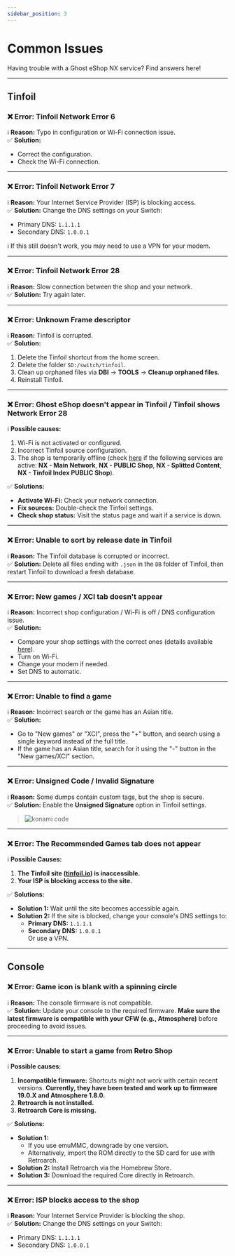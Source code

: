 ```yaml
---
sidebar_position: 3
---
```


# Common Issues
Having trouble with a Ghost eShop NX service? Find answers here!

---

## Tinfoil

### ❌ Error: Tinfoil Network Error 6
ℹ️ **Reason:** Typo in configuration or Wi-Fi connection issue.  
✅ **Solution:**  
- Correct the configuration.  
- Check the Wi-Fi connection.

---

### ❌ Error: Tinfoil Network Error 7
ℹ️ **Reason:** Your Internet Service Provider (ISP) is blocking access.  
✅ **Solution:** Change the DNS settings on your Switch:  
- Primary DNS: `1.1.1.1`  
- Secondary DNS: `1.0.0.1`

ℹ️ If this still doesn't work, you may need to use a VPN for your modem.

---

### ❌ Error: Tinfoil Network Error 28
ℹ️ **Reason:** Slow connection between the shop and your network.  
✅ **Solution:** Try again later.

---

### ❌ Error: Unknown Frame descriptor
ℹ️ **Reason:** Tinfoil is corrupted.  
✅ **Solution:**  
1. Delete the Tinfoil shortcut from the home screen.  
2. Delete the folder `SD:/switch/tinfoil`.  
3. Clean up orphaned files via **DBI** -> **TOOLS** -> **Cleanup orphaned files**.  
4. Reinstall Tinfoil.

---

### ❌ Error: Ghost eShop doesn't appear in Tinfoil / Tinfoil shows Network Error 28

ℹ️ **Possible causes:**  
1. Wi-Fi is not activated or configured.  
2. Incorrect Tinfoil source configuration.  
3. The shop is temporarily offline (check [here](https://status.ghostland.at/) if the following services are active: **NX - Main Network**, **NX - PUBLIC Shop**, **NX - Splitted Content**, **NX - Tinfoil Index PUBLIC Shop**).  

✅ **Solutions:**  
- **Activate Wi-Fi:** Check your network connection.  
- **Fix sources:** Double-check the Tinfoil settings.  
- **Check shop status:** Visit the status page and wait if a service is down.  

---

### ❌ Error: Unable to sort by release date in Tinfoil

ℹ️ **Reason:** The Tinfoil database is corrupted or incorrect.  
✅ **Solution:** Delete all files ending with `.json` in the `DB` folder of Tinfoil, then restart Tinfoil to download a fresh database.

---

### ❌ Error: New games / XCI tab doesn't appear
ℹ️ **Reason:** Incorrect shop configuration / Wi-Fi is off / DNS configuration issue.  
✅ **Solution:**  
- Compare your shop settings with the correct ones (details available [here](https://nx.ghostland.at)).  
- Turn on Wi-Fi.  
- Change your modem if needed.  
- Set DNS to automatic.

---

### ❌ Error: Unable to find a game
ℹ️ **Reason:** Incorrect search or the game has an Asian title.  
✅ **Solution:**  
- Go to "New games" or "XCI", press the "+" button, and search using a single keyword instead of the full title.  
- If the game has an Asian title, search for it using the "-" button in the "New games/XCI" section.

---

### ❌ Error: Unsigned Code / Invalid Signature
ℹ️ **Reason:** Some dumps contain custom tags, but the shop is secure.  
✅ **Solution:** Enable the **Unsigned Signature** option in Tinfoil settings.  

> ![konami code](/img/nx/konami.jpg)

---

### ❌ Error: The Recommended Games tab does not appear

ℹ️ **Possible Causes:**  
1. **The Tinfoil site ([tinfoil.io](https://tinfoil.io)) is inaccessible.**  
2. **Your ISP is blocking access to the site.**

✅ **Solutions:**  
- **Solution 1:** Wait until the site becomes accessible again.  
- **Solution 2:** If the site is blocked, change your console's DNS settings to:  
  - **Primary DNS:** `1.1.1.1`  
  - **Secondary DNS:** `1.0.0.1`  
  Or use a VPN.

---

## Console

### ❌ Error: Game icon is blank with a spinning circle

ℹ️ **Reason:** The console firmware is not compatible.  
✅ **Solution:** Update your console to the required firmware. **Make sure the latest firmware is compatible with your CFW (e.g., Atmosphere)** before proceeding to avoid issues.

---

### ❌ Error: Unable to start a game from Retro Shop

ℹ️ **Possible causes:**  
1. **Incompatible firmware:** Shortcuts might not work with certain recent versions. **Currently, they have been tested and work up to firmware 19.0.X and Atmosphere 1.8.0.**  
2. **Retroarch is not installed.**  
3. **Retroarch Core is missing.**

✅ **Solutions:**  
- **Solution 1:**  
  - If you use emuMMC, downgrade by one version.  
  - Alternatively, import the ROM directly to the SD card for use with Retroarch.  
- **Solution 2:** Install Retroarch via the Homebrew Store.  
- **Solution 3:** Download the required Core directly in Retroarch.

---

### ❌ Error: ISP blocks access to the shop
ℹ️ **Reason:** Your Internet Service Provider is blocking the shop.  
✅ **Solution:** Change the DNS settings on your Switch:  
- Primary DNS: `1.1.1.1`  
- Secondary DNS: `1.0.0.1`
